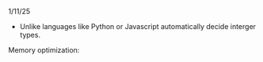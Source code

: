 1/11/25

- Unlike languages like Python or Javascript automatically decide interger types. 

Memory optimization:

